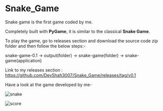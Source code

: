 # Snake_Game
Snake game is the first game coded by me.

Completely built with **PyGame**, it is similar to the classical **Snake Game**.

To play the game, go to releases section and download the source code zip folder and then follow the below steps:-

snake-game-0.1 -> output(folder) -> snake-game(folder) -> snake-game(application)


Link to my releases section : https://github.com/DevShah3007/Snake_Game/releases/tag/v0.1 

Have a look at the game developed by me-

![snake](https://user-images.githubusercontent.com/93613771/177349837-e8ee3f2c-e0ac-4add-882c-a6f5bbab53d0.png)

![score](https://user-images.githubusercontent.com/93613771/177349877-07f6754c-1ce8-4f83-8dc3-3d727d7b948a.png)
